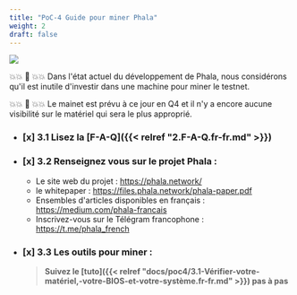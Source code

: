 ```yaml
---
title: "PoC-4 Guide pour miner Phala"
weight: 2
draft: false
---
```


![](/images/docs/poc4-fr/getty_493471862_2000133320009280350_332727.jpg)

&#128165;&#128165; &#128679; &#128165;&#128165; Dans l'état actuel du développement de Phala, nous considérons qu'il est inutile d'investir dans une machine pour miner le testnet. 

&#128165;&#128165; &#128679; &#128165;&#128165; Le mainet est prévu à ce jour en Q4 et il n'y a encore aucune visibilité sur le matériel qui sera le plus approprié. 

- ### [x] 3.1 Lisez la [F-A-Q]({{< relref "2.F-A-Q.fr-fr.md" >}})

- ### [x] 3.2 Renseignez vous sur le projet Phala :
    - Le site web du projet : https://phala.network/
    - le whitepaper : https://files.phala.network/phala-paper.pdf
    - Ensembles d'articles disponibles en français : https://medium.com/phala-francais
    - Inscrivez-vous sur le Télégram francophone : https://t.me/phala_french


- ### [x] 3.3 Les outils pour miner :
    > **Suivez le [tuto]({{< relref "docs/poc4/3.1-Vérifier-votre-matériel,-votre-BIOS-et-votre-système.fr-fr.md" >}}) pas à pas**
 

